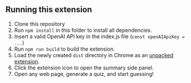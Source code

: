 ## Running this extension

1. Clone this repository
1. Run `npm install` in this folder to install all dependencies.
1. Insert a valid OpenAI API key in the index.js file (`const openAIApiKey = ...`)
1. Run `npm run build` to build the extension.
1. Load the newly created `dist` directory in Chrome as an [unpacked extension](https://developer.chrome.com/docs/extensions/get-started/tutorial/hello-world#load-unpacked).
1. Click the extension icon to open the summary side panel.
1. Open any web page, generate a quiz, and start guessing!